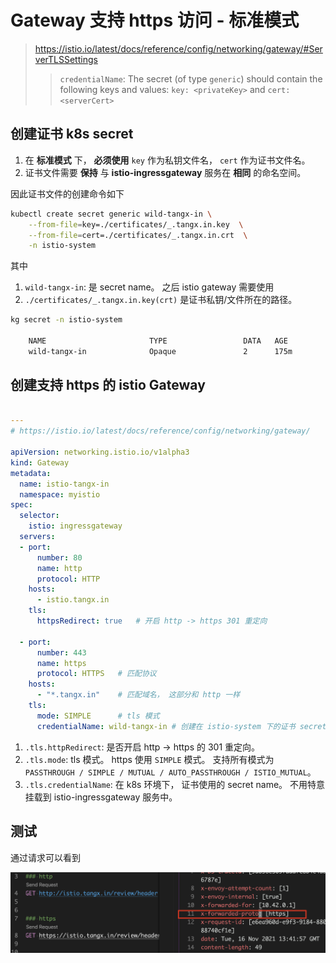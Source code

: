 # Gateway 支持 https 访问 - 标准模式

> https://istio.io/latest/docs/reference/config/networking/gateway/#ServerTLSSettings
>> `credentialName`: The secret (of type `generic`) should contain the following keys and values: `key: <privateKey>` and `cert: <serverCert>`

## 创建证书 k8s secret

1. 在 **标准模式** 下， **必须使用** `key` 作为私钥文件名， `cert` 作为证书文件名。
2. 证书文件需要 **保持** 与 **istio-ingressgateway** 服务在 **相同** 的命名空间。


因此证书文件的创建命令如下

```bash
kubectl create secret generic wild-tangx-in \
    --from-file=key=./certificates/_.tangx.in.key  \
    --from-file=cert=./certificates/_.tangx.in.crt  \
    -n istio-system
```

其中

1. `wild-tangx-in`: 是 secret name。 之后 istio gateway 需要使用
2. `./certificates/_.tangx.in.key(crt)` 是证书私钥/文件所在的路径。

```bash
kg secret -n istio-system

    NAME                       TYPE                 DATA   AGE
    wild-tangx-in              Opaque               2      175m
```

## 创建支持 https 的 istio Gateway


```yaml

---
# https://istio.io/latest/docs/reference/config/networking/gateway/

apiVersion: networking.istio.io/v1alpha3
kind: Gateway
metadata:
  name: istio-tangx-in
  namespace: myistio
spec:
  selector:
    istio: ingressgateway
  servers:
  - port:
      number: 80
      name: http
      protocol: HTTP
    hosts:
      - istio.tangx.in
    tls:
      httpsRedirect: true   # 开启 http -> https 301 重定向

  - port:
      number: 443
      name: https
      protocol: HTTPS   # 匹配协议
    hosts:
      - "*.tangx.in"    # 匹配域名， 这部分和 http 一样
    tls:
      mode: SIMPLE      # tls 模式
      credentialName: wild-tangx-in # 创建在 istio-system 下的证书 secret 
```

1. `.tls.httpRedirect`: 是否开启 http -> https 的 301 重定向。 
2. `.tls.mode`: tls 模式。 https 使用 `SIMPLE`  模式。  支持所有模式为 `PASSTHROUGH / SIMPLE / MUTUAL / AUTO_PASSTHROUGH / ISTIO_MUTUAL`。 
3. `.tls.credentialName`: 在 k8s 环境下， 证书使用的 secret name。 不用特意挂载到 istio-ingressgateway 服务中。


## 测试

通过请求可以看到

![17-standard-istio](/docs/imgs/17/17-standard-https.png)

